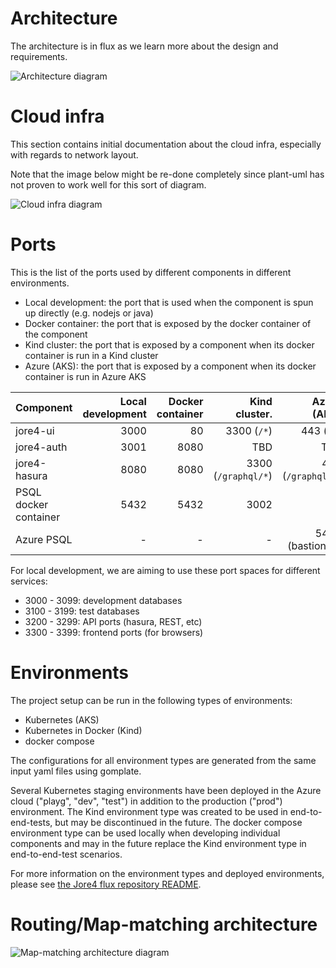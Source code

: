 # Architecture

The architecture is in flux as we learn more about the design and requirements.

![Architecture diagram](images/architecture.png "Architecture diagram")

# Cloud infra

This section contains initial documentation about the cloud infra, especially with regards to network layout.

Note that the image below might be re-done completely since plant-uml has not proven to work well for this sort of diagram.

![Cloud infra diagram](images/cloud_infra_network.png "Cloud infra network diagram")

# Ports

This is the list of the ports used by different components in different environments.
- Local development: the port that is used when the component is spun up directly (e.g. nodejs or java)
- Docker container: the port that is exposed by the docker container of the component
- Kind cluster: the port that is exposed by a component when its docker container is run in a Kind cluster
- Azure (AKS): the port that is exposed by a component when its docker container is run in Azure AKS

| Component              | Local development | Docker container | Kind cluster.       | Azure (AKS)        |
| ---------------------- | -----------------:| ----------------:|--------------------:|-------------------:|
| jore4-ui               | 3000              | 80               | 3300 (`/*`)         | 443 (`/*`)         |
| jore4-auth             | 3001              | 8080             | TBD                 | TBD                |
| jore4-hasura           | 8080              | 8080             | 3300 (`/graphql/*`) | 443 (`/graphql/*`) |
| PSQL docker container  | 5432              | 5432             | 3002                | -                  |
| Azure PSQL             | -                 | -                | -                   | 5432 (bastion h.)  |

For local development, we are aiming to use these port spaces for different services:
- 3000 - 3099: development databases
- 3100 - 3199: test databases
- 3200 - 3299: API ports (hasura, REST, etc)
- 3300 - 3399: frontend ports (for browsers)

# Environments

The project setup can be run in the following types of environments:
- Kubernetes (AKS)
- Kubernetes in Docker (Kind)
- docker compose

The configurations for all environment types are generated from the same input yaml files using gomplate.

Several Kubernetes staging environments have been deployed in the Azure cloud ("playg", "dev", "test") in addition to the production ("prod") environment. The Kind environment type was created to be used in end-to-end-tests, but may be discontinued in the future. The docker compose environment type can be used locally when developing individual components and may in the future replace the Kind environment type in end-to-end-test scenarios.

For more information on the environment types and deployed environments, please see [the Jore4 flux repository README](https://github.com/HSLdevcom/jore4-flux/#readme).

# Routing/Map-matching architecture

![Map-matching architecture diagram](images/jore4_map-matching_architecture.drawio.png "Map-matching architecture diagram")
